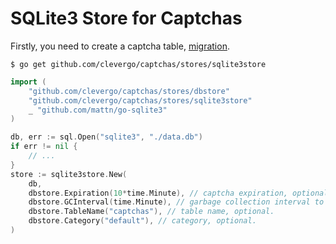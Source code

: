 # SQLite3 Store for Captchas

Firstly, you need to create a captcha table, [migration](migrations/1584366110_create_captchas_table.sql).

```shell
$ go get github.com/clevergo/captchas/stores/sqlite3store
```

```go
import (
	"github.com/clevergo/captchas/stores/dbstore"
	"github.com/clevergo/captchas/stores/sqlite3store"
	_ "github.com/mattn/go-sqlite3"
)
```

```go
db, err := sql.Open("sqlite3", "./data.db")
if err != nil {
	// ...
}
store := sqlite3store.New(
	db,
	dbstore.Expiration(10*time.Minute), // captcha expiration, optional.
	dbstore.GCInterval(time.Minute), // garbage collection interval to delete expired captcha, optional.
	dbstore.TableName("captchas"), // table name, optional.
	dbstore.Category("default"), // category, optional.
)
```
